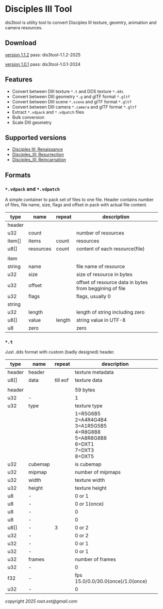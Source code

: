 # Disciples III Tool

dis3tool is utility tool to convert Disciples III texture, geomtry, animation and camera resources.

## Download

[version 1.1.2](https://github.com/rootext/dis3tool-release/raw/refs/heads/main/dis3tool-1.1.2-2025.7z)
pass: dis3tool-1.1.2-2025

[version 1.0.1](https://github.com/rootext/dis3tool-release/raw/refs/heads/main/dis3tool-1.0.1-2024.7z)
pass: dis3tool-1.0.1-2024


## Features
* Convert between DIII texture `*.t` and DDS texture `*.dds `
* Convert between DIII geometry `*.g` and glTF format `*.gltf`
* Convert between DIII scene `*.scene` and glTF format `*.gltf`
* Convert between DIII camera `*.camera` and glTF format `*.gltf`
* Extract `*.vdpack` and `*.vdpatch` files
* Bulk conversion
* Scale DIII geometry

## Supported versions
* [Disciples III: Renaissance](https://en.wikipedia.org/wiki/Disciples_III:_Renaissance#Renaissance)
* [Disciples_III: Resurrection](https://en.wikipedia.org/wiki/Disciples_III:_Renaissance#Resurrection)
* [Disciples_III: Reincarnation](https://en.wikipedia.org/wiki/Disciples_III:_Renaissance#Reincarnation)

## Formats

### `*.vdpack` and `*.vdpatch`

A simple container to pack set of files to one file.
Header contains number of files, file name, size, flags and offset in pack with actual file content.

|type|name|repeat|description|
|---|---|---|---|
|header|
|u32|count||number of resources|
|item[]|items|count|resources|
|u8[]|resources|count|content of each resource(file)|
||
|item|
|string|name||file name of resource
|u32|size||size of resource in bytes|
|u32|offset||offset of resource data in bytes from beggining of file|
|u32|flags||flags, usually 0|
|string|
|u32|length||length of string including zero|
|u8[]|value|length|string value in UTF-8|
|u8|zero||zero|

### `*.t`

Just .dds format with custom (badly designed) header.

|type|name|repeat|description|
|---|---|---|---|
|header|header||texture metadata|
|u8[]|data|till eof|texture data|
||
|header|||59 bytes|
|u32|-||1|
|u32|type||texture type|
||||1=R5G6B5<br/> 2=A4R4G4B4<br/> 3=A1R5G5B5<br/> 4=R8G8B8<br/> 5=A8R8G8B8<br/> 6=DXT1<br/> 7=DXT3<br/> 8=DXT5|
|u32|cubemap||is cubemap|
|u32|mipmap||number of mipmaps|
|u32|width||texture width|
|u32|height||texture height|
|u8|-||0 or 1|
|u8|-||0 or 1(once)|
|u8|-||0|
|u8|-||0|
|u8[]|-|3|0 or 2|
|u32|-||0 or 2|
|u32|-||0 or 1|
|u32|-||0 or 1|
|u32|frames||number of frames|
|u32|-||0|
|f32|-||fps 15.0/0.0/30.0(once)/1.0(once)|
|u32|-||0|

 _copyright 2025 root.ext@gmail.com_

